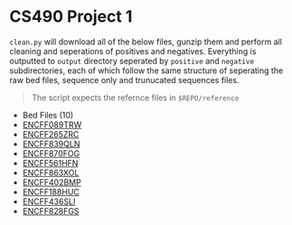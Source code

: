 # CS490 Project 1
`clean.py` will download all of the below files, gunzip them and perform all cleaning and seperations of positives and negatives.
Everything is outputted to `output` directory seperated by `positive` and `negative` subdirectories, each of which follow the same structure of seperating the raw bed files, sequence only and trunucated sequences files.

> The script expects the refernce files in `$REPO/reference`

- Bed Files (10)
 - [ENCFF089TRW](https://www.encodeproject.org/files/ENCFF089TRW/@@download/ENCFF089TRW.bed.gz)
 - [ENCFF265ZRC](https://www.encodeproject.org/files/ENCFF265ZRC/@@download/ENCFF265ZRC.bed.gz)
 - [ENCFF839QLN](https://www.encodeproject.org/files/ENCFF839QLN/@@download/ENCFF839QLN.bed.gz)
 - [ENCFF870FOG](https://www.encodeproject.org/files/ENCFF870FOG/@@download/ENCFF870FOG.bed.gz)
 - [ENCFF561HFN](https://www.encodeproject.org/files/ENCFF561HFN/@@download/ENCFF561HFN.bed.gz)
 - [ENCFF863XOL](https://www.encodeproject.org/files/ENCFF863XOL/@@download/ENCFF863XOL.bed.gz)
 - [ENCFF402BMP](https://www.encodeproject.org/files/ENCFF402BMP/@@download/ENCFF402BMP.bed.gz)
 - [ENCFF188HUC](https://www.encodeproject.org/files/ENCFF188HUC/@@download/ENCFF188HUC.bed.gz)
 - [ENCFF436SLI](https://www.encodeproject.org/files/ENCFF436SLI/@@download/ENCFF436SLI.bed.gz)
 - [ENCFF828FGS](https://www.encodeproject.org/files/ENCFF828FGS/@@download/ENCFF828FGS.bed.gz)


